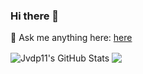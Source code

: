### Hi there 👋

💬 Ask me anything here: [here](https://github.com/jvdp11/jvdp11/issues)

<img align="center" src="https://github-readme-stats.vercel.app/api?username=jvdp11&show_icons=true&line_height=33&count_private=true&theme=tokyonight" alt="Jvdp11's GitHub Stats" />
<img align="center" src="https://github-readme-stats.vercel.app/api/top-langs/?username=jvdp11&count_private=true&langs_count=4&line_height=35&theme=tokyonight" />
